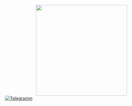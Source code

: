<div id="header" align="center">
  <img src="https://media3.giphy.com/media/v1.Y2lkPTc5MGI3NjExZDEwZ3QybzR0bjI5OTFjMjgwdjh1dmo3cnJhOXJlN2g0N2MwYm9vYSZlcD12MV9pbnRlcm5hbF9naWZfYnlfaWQmY3Q9Zw/2EQ7NCJZhI8iQ/giphy.gif" width="300"/>
</div>

<div id="badges">
  <a href="https://t.me/bootsudoroot">
    <img src="https://img.shields.io/badge/LinkedIn-blue?style=for-the-badge&logo=linkedin&logoColor=white" alt="Telegramm"/>
  </a>

